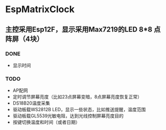 # EspMatrixClock

## 主控采用Esp12F，显示采用Max7219的LED 8*8 点阵屏（4块）

### DONE
- 显示时间
### TODO
- AP配网
- 定时调节屏幕亮度（比如23点屏幕变暗，8点屏幕亮度恢复正常）
- DS18B20温度采集
- 驱动板载WS2812B LED，显示一些状态，比如推送提醒，温度范围
- 驱动板载GL5539光敏电阻，达到光线控制屏幕亮度目的
- 按键切换温度和时间（或者日期）